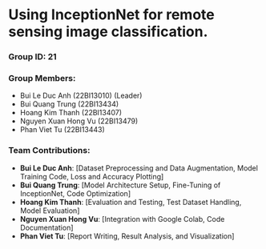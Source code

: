 # Using InceptionNet for remote sensing image classification.

### Group ID: 21

### Group Members:
- Bui Le Duc Anh (22BI13010) (Leader)
- Bui Quang Trung (22BI13434)
- Hoang Kim Thanh (22BI13407)
- Nguyen Xuan Hong Vu (22BI13479)
- Phan Viet Tu (22BI13443)

### Team Contributions:
- **Bui Le Duc Anh**: [Dataset Preprocessing and Data Augmentation, Model Training Code, Loss and Accuracy Plotting]
- **Bui Quang Trung**: [Model Architecture Setup, Fine-Tuning of InceptionNet, Code Optimization]
- **Hoang Kim Thanh**: [Evaluation and Testing, Test Dataset Handling, Model Evaluation]
- **Nguyen Xuan Hong Vu**: [Integration with Google Colab, Code Documentation]
- **Phan Viet Tu**: [Report Writing, Result Analysis, and Visualization]
